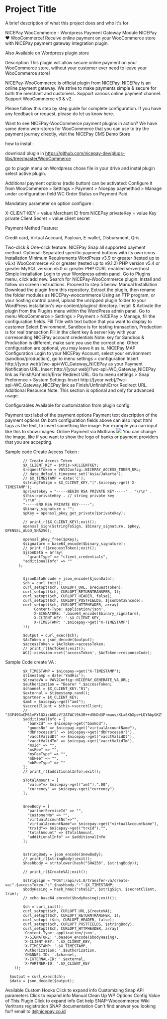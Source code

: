 
# Project Title

A brief description of what this project does and who it's for

NICEPay  WooCommerce - Wordpress Payment Gateway Module
NICEPay  ❤️ WooCommerce! Receive online payment on your WooCommerce store with NICEPay payment gateway integration plugin.

Also Available on Wordpress plugin store

Description
This plugin will allow secure online payment on your WooCommerce store, without your customer ever need to leave your WooCommerce store!

NICEPay-WooCommerce is official plugin from NICEPay. NICEPay is an online payment gateway. We strive to make payments simple & secure for both the merchant and customers. Support various online payment channel. Support WooCommerce v3 & v2.

Please follow this step by step guide for complete configuration. If you have any feedback or request, please do let us know here.

Want to see NICEPay-WooCommerce payment plugins in action? We have some demo web-stores for WooCommerce that you can use to try the payment journey directly, visit the NICEPay CMS Demo Store

how to instal : 

download plugin in https://github.com/nicepay-dev/plugs-libs/tree/master/WooCommerce

go to plugin menu on Wordpress
chose file in your drive and instal plugin
select active plugin.

Additional payment options (radio button) can be activated:
Configure it from WooCommerce > Settings > Payment > Nicepay paymethod > Manage under configuration field WC Order Status on Payment Paid.

Mandatory parameter on option configure : 

X-CLIENT-KEY = value Merchant ID from NICEPay
privateKey = value Key private
Client Secret = value client secret

Payment Method Feature:

Credit card, 
Virtual Account,
Payloan,
E-wallet,
Disbursment,
Qris.


Two-click & One-click feature.
NICEPay Snap all supported payment method.
Optional: Separated specific payment buttons with its own icons.
Installation
Minimum Requirements
WordPress v3.9 or greater (tested up to v6.x)
WooCommerce v2 or greater (tested up to v9.1.2)
PHP version v5.4 or greater
MySQL version v5.0 or greater
PHP CURL enabled server/host
Simple Installation
Login to your Wordpress admin panel.
Go to Plugins menu, click add new. Search for NICEPay-WooCommerce plugin.
Install and follow on screen instructions.
Proceed to step 5 below.
Manual Installation
Download the plugin from this repository.
Extract the plugin, then rename the folder modules as NICEPay-woocommerce
Using an FTP program, or your hosting control panel, upload the unzipped plugin folder to your WordPress installation's wp-content/plugins/ directory.
Install & Activate the plugin from the Plugins menu within the WordPress admin panel.
Go to menu WooCommerce > Settings > Payment > NICEPay > Manage, fill the configuration fields.
Fill Title with text button that you want to display to customer
Select Environment, Sandbox is for testing transaction, Production is for real transaction
Fill in the client key & server key with your corresonding NICEPay  account credentials
Note: key for Sandbox & Production is different, make sure you use the correct one.
Other configuration are optional, you may leave it as is.
NICEPay  MAP Configuration
Login to your NICEPay  Account, select your environment (sandbox/production), go to menu settings > configuration
Insert http://[your web]/?wc-api=WC_Gateway_NICEPay as your Payment Notification URL.
Insert http://[your web]/?wc-api=WC_Gateway_NICEPay link as Finish/Unfinish/Error Redirect URL.
Go to menu settings > Snap Preference > System Settings
Insert http://[your web]/?wc-api=WC_Gateway_NICEPay link as Finish/Unfinish/Error Redirect URL.
Additional Resource
Note: This section is optional and only for advanced usage.

Configurables
Available for customization from plugin config:

Payment text label of the payment options
Payment text description of the payment options
On both configuration fields above can also input html tags as the text, to insert something like image. For example you can input like this to show images:
Online Payment via Midtrans <img src="https://docs.midtrans.com/asset/image/main/midtrans-logo.png">
You can change the image, like if you want to show the logo of banks or payment providers that you are accepting.

Sample code Create Access Token : 

            // Create Access Token
            $X_CLIENT_KEY = $this->XCLIENTKEY;
            $requestToken = VAV2Config::NICEPAY_ACCESS_TOKEN_URL;
            // date_default_timezone_set('Asia/Jakarta');
            // $X_TIMESTAMP = date('c');
            $stringToSign = $X_CLIENT_KEY."|".$nicepay->get('X-TIMESTAMP');
            $privatekey = "-----BEGIN RSA PRIVATE KEY-----" . "\r\n" .
            $this->privateKey . // string private key
            "\r\n" .
            "-----END RSA PRIVATE KEY-----";
            $binary_signature = "";
            $pKey = openssl_pkey_get_private($privatekey);
            
            // print_r($X_CLIENT_KEY);exit();
            openssl_sign($stringToSign, $binary_signature, $pKey, OPENSSL_ALGO_SHA256);
            
            openssl_pkey_free($pKey);
            $signature = base64_encode($binary_signature);
            // print_r($requestToken);exit();
            $jsonData = array(
              "grantType" => "client_credentials",
            "additionalInfo" => ""
          );


            $jsonDataEncode = json_encode($jsonData);
            $ch = curl_init();
            curl_setopt($ch, CURLOPT_URL, $requestToken);
            curl_setopt($ch, CURLOPT_RETURNTRANSFER, 1);
            curl_setopt($ch, CURLOPT_HEADER, false);
            curl_setopt($ch, CURLOPT_POSTFIELDS, $jsonDataEncode);
            curl_setopt($ch, CURLOPT_HTTPHEADER, array(
                'Content-Type: application/json',
                'X-SIGNATURE: '.base64_encode($binary_signature),
                'X-CLIENT-KEY: '.$X_CLIENT_KEY,
                'X-TIMESTAMP: '.$nicepay->get("X-TIMESTAMP")
            ));

            $output = curl_exec($ch);
            $AcToken = json_decode($output);
            $accessToken = $AcToken->accessToken;
            // print_r($AcToken);exit();
            WC()->session->set('accessToken', $AcToken->responseCode);

Sample Code create VA : 

            $X_TIMESTAMP = $nicepay->get("X-TIMESTAMP");
            $timestamp = date('YmdHis');
            $CreateVA = VAV2Config::NICEPAY_GENERATE_VA_URL;
            $authorization = "Bearer ".$accessToken;
            $channel = $X_CLIENT_KEY."01";
            $external = $timestamp.rand();
            $partner = $X_CLIENT_KEY;
            $amt = $nicepay->get("amt");
            $secretClient = $this->secretClient;
            // "33F49GnCMS1mFYlGXisbUDzVf2ATWCl9k3R++d5hDd3Frmuos/XLx8XhXpe+LDYAbpGKZYSwtlyyLOtS/8aD7A==";
            $additionalInfo = [
              "bankCd" => $nicepay->get("bankCd"),
              "goodsNm" => $nicepay->get("virtualAccountName"),
              "dbProcessUrl" => $nicepay->get("dbProcessUrl"),
              "vacctValidDt" => $nicepay->get("vacctValidDt"),
              "vacctValidTm" => $nicepay->get("vacctValidTm"),
              "msId" => "",
              "msFee" => "",
              "msFeeType" => "",
              "mbFee" => "",
              "mbFeeType" => ""
            ];
            // print_r($additionalInfo);exit();

            $TotalAmount = [
              "value"=> $nicepay->get("amt").".00",
              "currency" => $nicepay->get("currency")
            ];


            $newBody = [
              "partnerServiceId" => "",
              "customerNo" => "",
              "virtualAccountNo"=>"",
              "virtualAccountName"=> $nicepay->get("virtualAccountName"),
              "trxId"=> $nicepay->get("trxId")."",
              "totalAmount" => $TotalAmount,
              "additionalInfo" => $additionalInfo
            ];
            
            
            $stringBody = json_encode($newBody);
            // print_r($stringBody);exit();
            $hashbody = strtolower(hash("SHA256", $stringBody));

            // print_r($CreateVA);exit();

            $strigSign = "POST:/api/v1.0/transfer-va/create-va:".$accessToken.":".$hashbody.":".$X_TIMESTAMP;
            $bodyHasing = hash_hmac("sha512", $strigSign, $secretClient, true);
            // echo base64_encode($bodyHasing);exit();

            $ch = curl_init();
            curl_setopt($ch, CURLOPT_URL,$CreateVA);
            curl_setopt($ch, CURLOPT_RETURNTRANSFER, 1);
            curl_setopt ($ch, CURLOPT_HEADER, false);
            curl_setopt($ch, CURLOPT_POSTFIELDS, $stringBody);
            curl_setopt($ch, CURLOPT_HTTPHEADER, array(
            'Content-Type: application/json',
            'X-SIGNATURE: '.base64_encode($bodyHasing),
            'X-CLIENT-KEY: '.$X_CLIENT_KEY,
            'X-TIMESTAMP: '.$X_TIMESTAMP,
            'Authorization: '.$authorization,
            'CHANNEL-ID: '.$channel,
            'X-EXTERNAL-ID: '.$external,
            'X-PARTNER-ID: '.$X_CLIENT_KEY
        ));

      $output = curl_exec($ch);
      $data = json_decode($output);

Available Custom Hooks
Click to expand info
Customizing Snap API parameters
Click to expand info
Manual Clean Up WP Options Config Value of This Plugin
Click to expand info
Get help
SNAP-Woocommerce Wiki
Veritrans registration
SNAP documentation
Can't find answer you looking for? email to it@nicepay.co.id
